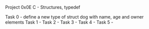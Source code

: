 Project 0x0E C - Structures, typedef

Task 0 - define a new type of struct dog with name, age and owner elements
Task 1 -
Task 2 -
Task 3 -
Task 4 -
Task 5 -